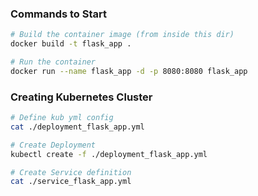 ### Commands to Start
```bash
# Build the container image (from inside this dir)
docker build -t flask_app .

# Run the container
docker run --name flask_app -d -p 8080:8080 flask_app
```

### Creating Kubernetes Cluster
```bash
# Define kub yml config
cat ./deployment_flask_app.yml

# Create Deployment
kubectl create -f ./deployment_flask_app.yml

# Create Service definition
cat ./service_flask_app.yml
```